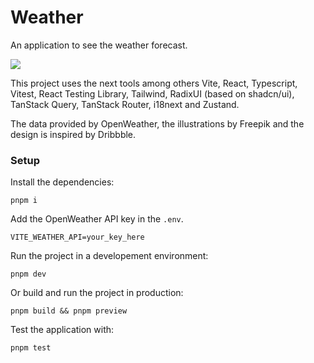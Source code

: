 # Weather

An application to see the weather forecast.

![](https://i.giphy.com/media/v1.Y2lkPTc5MGI3NjExbTk2M2d6dzJldWZwbWxiN2tnb3N2d3NoZXZtdTJiOXF6dnB1MW9mZCZlcD12MV9pbnRlcm5hbF9naWZfYnlfaWQmY3Q9Zw/9t3XdrwxLrkm3HKvWE/giphy.gif)

This project uses the next tools among others Vite, React, Typescript, Vitest, React Testing Library, Tailwind, RadixUI (based on shadcn/ui), TanStack Query, TanStack Router, i18next and Zustand.

The data provided by OpenWeather, the illustrations by Freepik and the design is inspired by Dribbble.

### Setup

Install the dependencies:

```
pnpm i
```

Add the OpenWeather API key in the `.env`.

```
VITE_WEATHER_API=your_key_here
```

Run the project in a developement environment:

```
pnpm dev
```

Or build and run the project in production:

```
pnpm build && pnpm preview
```

Test the application with:
```
pnpm test
```